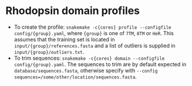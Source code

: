 Rhodopsin domain profiles
=========================

* To create the profile: `snakemake -c{cores} profile --configfile config/{group}.yaml`, where `{group}` is one of `7TM`, `8TM` or `HeR`. This assumes that the training set is located in `input/{group}/references.fasta` and a list of outliers is supplied in `input/{group}/outliers.txt`.
* To trim sequences: `snakemake -c{cores} domain --configfile config/{group}.yaml`. The sequences to trim are by default expected in `database/sequences.fasta`, otherwise specify with `--config sequences=/some/other/location/sequences.fasta`.
